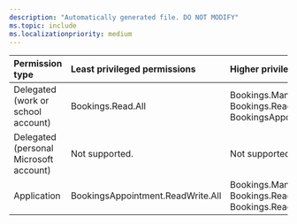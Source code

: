 ```yaml
---
description: "Automatically generated file. DO NOT MODIFY"
ms.topic: include
ms.localizationpriority: medium
---
```


|Permission type|Least privileged permissions|Higher privileged permissions|
|:---|:---|:---|
|Delegated (work or school account)|Bookings.Read.All|Bookings.Manage.All, Bookings.ReadWrite.All, BookingsAppointment.ReadWrite.All|
|Delegated (personal Microsoft account)|Not supported.|Not supported.|
|Application|BookingsAppointment.ReadWrite.All|Bookings.Manage.All, Bookings.Read.All, Bookings.ReadWrite.All|

